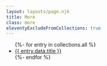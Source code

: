 ```yaml
---
layout: layouts/page.njk
title: More
class: more
eleventyExcludeFromCollections: true
---
```


<ul>
	{%- for entry in collections.all %}
	<li><a href="{{ entry.url }}">{{ entry.data.title }}</a></li>
	{%- endfor %}
</ul>
